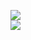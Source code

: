 [![](https://img.shields.io/badge/Made%20With-Github%20Spray-lightgrey.svg?style=for-the-badge&logo=github)](https://github.com/Annihil/github-spray#24481)  
[![](https://i.imgur.com/2DrTn0Z.gif)](https://github.com/Annihil/github-spray)